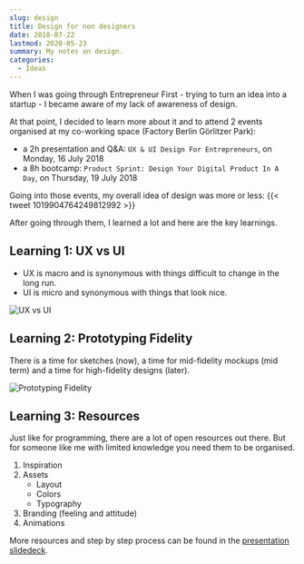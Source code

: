 ```yaml
---
slug: design
title: Design for non designers
date: 2018-07-22
lastmod: 2020-05-23
summary: My notes on design.
categories:
  - Ideas
---
```


When I was going through Entrepreneur First - trying to turn an idea into a startup - I became aware of my lack of awareness of design.

At that point, I decided to learn more about it and to attend 2 events organised at my co-working space (Factory Berlin Görlitzer Park):

- a 2h presentation and Q&A: `UX & UI Design For Entrepreneurs`, on Monday, 16 July 2018
- a 8h bootcamp: `Product Sprint: Design Your Digital Product In A Day`, on Thursday, 19 July 2018

Going into those events, my overall idea of design was more or less:
{{< tweet 1019904764249812992 >}}

After going through them, I learned a lot and here are the key learnings.

## Learning 1: UX vs UI

- UX is macro and is synonymous with things difficult to change in the long run.
- UI is micro and synonymous with things that look nice.

![UX vs UI](/images/ux_ui.png)

## Learning 2: Prototyping Fidelity

There is a time for sketches (now), a time for mid-fidelity mockups (mid term) and a time for high-fidelity designs (later).

![Prototyping Fidelity](/images/prototyping_fidelity.png)

## Learning 3: Resources

Just like for programming, there are a lot of open resources out there. But for someone like me with limited knowledge you need them to be organised.

1. Inspiration
1. Assets
    - Layout
    - Colors
    - Typography
1. Branding (feeling and attitude)
1. Animations

More resources and step by step process can be found in the [presentation slidedeck](https://drive.google.com/open?id=1eUwt2AwmTxw-NjVrzFG0G0CSucsUWUKx).
